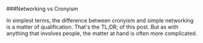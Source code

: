 ###Networking vs Cronyism

In simplest terms, the difference between cronyism and simple networking
is a matter of qualification. That's the TL;DR; of this post. But as
with anything that involves people, the matter at hand is often more
complicated. 

 
